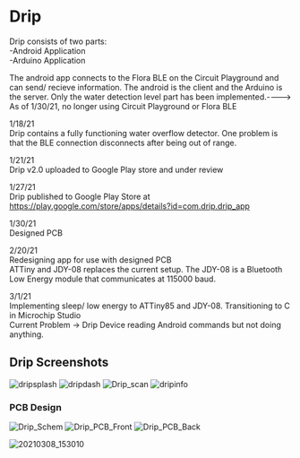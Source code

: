 # Drip


Drip consists of two parts:<br />
-Android Application<br />
-Arduino Application<br />

The android app connects to the Flora BLE on the Circuit Playground and can send/ recieve information. The android is the client and the Arduino is the server. Only the water detection level part has been implemented.----> As of 1/30/21, no longer using Circuit Playground or Flora BLE

1/18/21<br />
Drip contains a fully functioning water overflow detector. One problem is that the BLE connection disconnects after being out of range.<br />

1/21/21 <br />
Drip v2.0 uploaded to Google Play store and under review <br />

1/27/21<br />
Drip published to Google Play Store at https://play.google.com/store/apps/details?id=com.drip.drip_app<br />

1/30/21 <br />
Designed PCB <br />

2/20/21 <br />
Redesigning app for use with designed PCB <br />
ATTiny and JDY-08 replaces the current setup. The JDY-08 is a Bluetooth Low Energy module that communicates at 115000 baud.<br />

3/1/21<br />
Implementing sleep/ low energy to ATTiny85 and JDY-08. Transitioning to C in Microchip Studio <br />
Current Problem -> Drip Device reading Android commands but not doing anything.

## Drip Screenshots
![dripsplash](https://user-images.githubusercontent.com/77210680/107093873-e8aa8780-67ba-11eb-9876-538d851135cf.JPG)
![dripdash](https://user-images.githubusercontent.com/77210680/107093871-e811f100-67ba-11eb-8652-9a02e6b6a3ab.JPG)
![Drip_scan](https://user-images.githubusercontent.com/77210680/107094735-6c18a880-67bc-11eb-9df7-016117267e44.png)
![dripinfo](https://user-images.githubusercontent.com/77210680/107093872-e8aa8780-67ba-11eb-87e6-0ab5fae41d05.JPG)



### PCB Design
![Drip_Schem](https://user-images.githubusercontent.com/77210680/107093908-f9f39400-67ba-11eb-8d78-d896be03c6d8.JPG)
![Drip_PCB_Front](https://user-images.githubusercontent.com/77210680/107093660-7b96f200-67ba-11eb-8435-cac8884733f9.JPG)
![Drip_PCB_Back](https://user-images.githubusercontent.com/77210680/107093808-bdc03380-67ba-11eb-8c57-7909d2eabbf7.JPG)

![20210308_153010](https://user-images.githubusercontent.com/77210680/110395773-a5467180-8023-11eb-8bcc-41decbaa600a.jpg)


